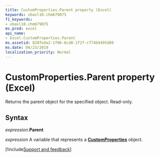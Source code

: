 ```yaml
---
title: CustomProperties.Parent property (Excel)
keywords: vbaxl10.chm679075
f1_keywords:
- vbaxl10.chm679075
ms.prod: excel
api_name:
- Excel.CustomProperties.Parent
ms.assetid: 828feda2-1f06-6cd8-1f2f-cf74b9495d89
ms.date: 04/23/2019
localization_priority: Normal
---
```



# CustomProperties.Parent property (Excel)

Returns the parent object for the specified object. Read-only.


## Syntax

_expression_.**Parent**

_expression_ A variable that represents a **[CustomProperties](Excel.CustomProperties.md)** object.




[!include[Support and feedback](~/includes/feedback-boilerplate.md)]
